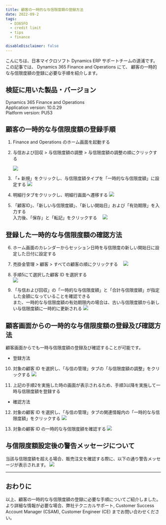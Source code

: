 ```yaml
---
title: 顧客の一時的な与信限度額の登録方法
date: 2022-09-2
tags:
  - D365FO
  - credit limit
  - tips
  - finance

disableDisclaimer: false
---
```


こんにちは、日本マイクロソフト Dynamics ERP サポートチームの道浦です。  
この記事では、 Dynamics 365 Finance and Operations にて、 顧客の一時的な与信限度額の登録に必要な手順を紹介します。


<!-- more -->
## 検証に用いた製品・バージョン
Dynamics 365 Finance and Operations      
Application version: 10.0.29  
Platform version: PU53  



## 顧客の一時的な与信限度額の登録手順

1. Finance and Operations のホーム画面を起動する

2. 与信および回収 > 与信限度額の調整 > 与信限度額の調整の順にクリックする

    ![](./how-to-register-temporary-credit-limit/step2.png)

3. 「+ 新規」をクリックし、与信限度額タイプを「一時的な与信限度額」に設定する
    ![](./how-to-register-temporary-credit-limit/step3.png)

4. 明細行タブをクリックし、明細行画面へ遷移する
    ![](./how-to-register-temporary-credit-limit/step4.png)

5. 「顧客ID」、「新しい与信限度額」、「新しい開始日」および「有効期限」を入力する  
    入力後、「保存」と「転記」をクリックする
   　![](./how-to-register-temporary-credit-limit/step5.png)

## 登録した一時的な与信限度額の確認方法

6. ホーム画面のカレンダーからセッション日時を与信限度の新しい開始日に設定した日付に設定する

7. 売掛金管理 > 顧客 > すべての顧客の順にクリックする
 　![](./how-to-register-temporary-credit-limit/step7.png)

8. 手順5にて選択した顧客 ID を選択する  
    ![](./how-to-register-temporary-credit-limit/step8.png)

9. 「与信および回収」の「一時的な与信限度額」と「合計与信限度額」が指定した金額になっていることを確認できる   
    また、一時的な与信限度額の有効期限内の場合は、古い与信限度額から新しい与信限度額に一時的に更新される
    ![](./how-to-register-temporary-credit-limit/step9.png)

## 顧客画面からの一時的な与信限度額の登録及び確認方法
顧客画面からでも一時与信限度額の登録及び確認することが可能です。
* 登録方法
10. 対象の顧客 ID を選択し、「与信の管理」タブの「与信限度額の調整」をクリックする
    ![](./how-to-register-temporary-credit-limit/step10.png)

11. 上記の手順2を実施した時の画面が表示されるため、手順3以降を実施して一時与信限度額を登録する

* 確認方法
12. 対象の顧客 ID を選択し、「与信の管理」タブの関連情報内の「一時的な与信限度額」をクリックする
    ![](./how-to-register-temporary-credit-limit/step12.png)

13. 対象の顧客 ID の一時的な与信限度額を確認する
    ![](./how-to-register-temporary-credit-limit/step13.png)


## 与信限度額設定後の警告メッセージについて
当該与信限度額を超える場合、販売注文を確認する際に、以下の通り警告メッセージが表示されます。
    ![](./how-to-register-temporary-credit-limit/warning1.png)


---
## おわりに  

以上、顧客の一時的な与信限度額の登録に必要な手順についてご紹介しました。
より詳細な情報が必要な場合、弊社テクニカルサポート, Customer Success Account Manager (CSAM), Customer Engineer (CE) までお問い合わせください。
